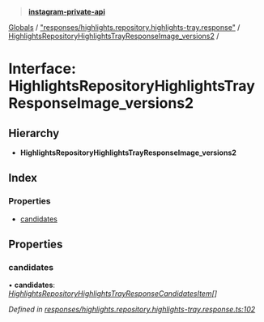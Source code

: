 > **[instagram-private-api](../README.md)**

[Globals](../README.md) / ["responses/highlights.repository.highlights-tray.response"](../modules/_responses_highlights_repository_highlights_tray_response_.md) / [HighlightsRepositoryHighlightsTrayResponseImage_versions2](_responses_highlights_repository_highlights_tray_response_.highlightsrepositoryhighlightstrayresponseimage_versions2.md) /

# Interface: HighlightsRepositoryHighlightsTrayResponseImage_versions2

## Hierarchy

* **HighlightsRepositoryHighlightsTrayResponseImage_versions2**

## Index

### Properties

* [candidates](_responses_highlights_repository_highlights_tray_response_.highlightsrepositoryhighlightstrayresponseimage_versions2.md#candidates)

## Properties

###  candidates

• **candidates**: *[HighlightsRepositoryHighlightsTrayResponseCandidatesItem](_responses_highlights_repository_highlights_tray_response_.highlightsrepositoryhighlightstrayresponsecandidatesitem.md)[]*

*Defined in [responses/highlights.repository.highlights-tray.response.ts:102](https://github.com/dilame/instagram-private-api/blob/e9c516c/src/responses/highlights.repository.highlights-tray.response.ts#L102)*